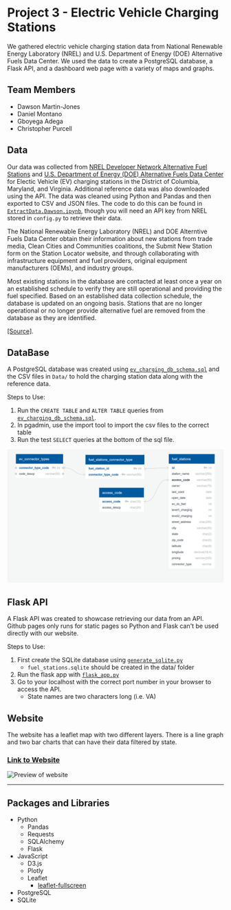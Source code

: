 # Project 3 -  Electric Vehicle Charging Stations

We gathered electric vehicle charging station data from National Renewable Energy Laboratory (NREL) and U.S. Department of Energy (DOE) Alternative Fuels Data Center. We used the data to create a PostgreSQL database, a Flask API, and a dashboard web page with a variety of maps and graphs.

## Team Members
- Dawson Martin-Jones
- Daniel Montano
- Gboyega Adega
- Christopher Purcell


## Data
Our data was collected from [NREL Developer Network Alternative Fuel Stations](https://developer.nrel.gov/docs/transportation/alt-fuel-stations-v1/all/#request-url) and [U.S. Department of Energy (DOE) Alternative Fuels Data Center](https://afdc.energy.gov/corridors) for Electic Vehicle (EV) charging stations in the District of Columbia, Maryland, and Virginia. Additional reference data was also downloaded using the API. The data was cleaned using Python and Pandas and then exported to CSV and JSON files. The code to do this can be found in [`ExtractData.Dawson.ipynb`](/DataCollection/ExtractData.Dawson.ipynb), though you will need an API key from NREL stored in `config.py` to retrieve their data.

The National Renewable Energy Laboratory (NREL) and DOE Alterntive Fuels Data Center obtain their information about new stations from trade media, Clean Cities and Communities coalitions, the Submit New Station form on the Station Locator website, and through collaborating with infrastructure equipment and fuel providers, original equipment manufacturers (OEMs), and industry groups.

 Most existing stations in the database are contacted at least once a year on an established schedule to verify they are still operational and providing the fuel specified. Based on an established data collection schedule, the database is updated on an ongoing basis. Stations that are no longer operational or no longer provide alternative fuel are removed from the database as they are identified.

 [[Source]](https://afdc.energy.gov/stations#/find/nearest?show_about=true).
 


## DataBase
A PostgreSQL database was created using [`ev_charging_db_schema.sql`](postgres/ev_charging_db_schema.sql) and the CSV files in `Data/` to hold the charging station data along with the reference data.

Steps to Use:
1. Run the `CREATE TABLE` and `ALTER TABLE` queries from [`ev_charging_db_schema.sql`](postgres/ev_charging_db_schema.sql).
2. In pgadmin, use the import tool to import the csv files to the correct table
3. Run the test `SELECT` queries at the bottom of the sql file.

![Database Diagram](postgres/EVChargingDashboardERD.png)
## Flask API
A Flask API was created to showcase retrieving our data from an API. Github pages only runs for static pages so Python and Flask can't be used directly with our website.

Steps to Use:
1. First create the SQLite database using [`generate_sqlite.py`](/flaskAPI/generate_sqlite.py)
    - `fuel_stations.sqlite` should be created in the data/ folder
2. Run the flask app with [`flask_app.py`](/flaskAPI/flask_app.py)
3. Go to your localhost with the correct port number in your browser to access the API.
    - State names are two characters long (i.e. VA)

## Website

The website has a leaflet map with two different layers. There is a line graph and two bar charts that can have their data filtered by state.

### [Link to Website](https://purcellcjp.github.io/EV-Charging-Dashboard/)

![Preview of website]()

<hr/>

## Packages and Libraries
- Python
    - Pandas
    - Requests
    - SQLAlchemy
    - Flask
- JavaScript
    - D3.js
    - Plotly
    - Leaflet
        - [leaflet-fullscreen](https://github.com/brunob/leaflet.fullscreen)
- PostgreSQL
- SQLite
